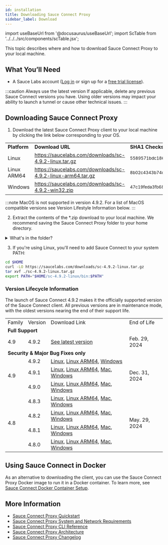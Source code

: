 ```yaml
---
id: installation
title: Downloading Sauce Connect Proxy
sidebar_label: Download
---
```


import useBaseUrl from '@docusaurus/useBaseUrl';
import ScTable from '../../../src/components/scTable.jsx';

This topic describes where and how to download Sauce Connect Proxy to your local machine.

## What You’ll Need

- A Sauce Labs account ([Log in](https://accounts.saucelabs.com/am/XUI/#login/) or sign up for a [free trial license](https://saucelabs.com/sign-up)).

:::caution Always use the latest version
If applicable, delete any previous Sauce Connect versions you have. Using older versions may impact your ability to launch a tunnel or cause other technical issues.
:::

## Downloading Sauce Connect Proxy

1. Download the latest Sauce Connect Proxy client to your local machine by clicking the link below corresponding to your OS.
 <table>
   <tr>
     <td><strong>Platform</strong>
     </td>
     <td><strong>Download URL</strong>
     </td>
<td><strong>SHA1 Checksum</strong>
</td>
  </tr>
  <tr>
<td>Linux
  </td>
   <td>
 <a href="https://saucelabs.com/downloads/sc-4.9.2-linux.tar.gz">https://saucelabs.com/downloads/sc-4.9.2-linux.tar.gz</a>
  </td>
  <td><small>5589571bdc186f3f1b05fe6ce68529501a42fb43</small>
  </td>
 </tr>
   <tr>
<td>Linux ARM64
  </td>
   <td>
 <a href="https://saucelabs.com/downloads/sc-4.9.2-linux-arm64.tar.gz">https://saucelabs.com/downloads/sc-4.9.2-linux-arm64.tar.gz</a>
  </td>
  <td><small>8b02c4343b74c36c575817ea4a6eae5fb5718f6c</small>
  </td>
 </tr>
 <tr>
<td>Windows
    </td>
  <td>
   <a href="https://saucelabs.com/downloads/sc-4.9.2-win32.zip">https://saucelabs.com/downloads/sc-4.9.2-win32.zip</a>
  </td>
  <td><small>47c19feda3fb684f88acd816e9c8f2e3d4a1e3c0</small>
  </td>
 </tr>
 </table>

:::note
MacOS is not supported in version 4.9.2. For a list of MacOS compatible versions see Version Lifestyle Information below.
:::

2. Extract the contents of the \*.zip download to your local machine. We recommend saving the Sauce Connect Proxy folder to your home directory.

<details><summary>What's in the folder?</summary>

#### Sauce Connect folder contents

```bash
$ tree sc-4.9.2-linux/
  sc-4.9.2-linux/
  ├── COPYRIGHT.md
  ├── bin
  │   └── sc
  ├── config_examples
  │   ├── config.yml
  │   └── systemd
  │       ├── README.md
  │       ├── sc.service
  │       └── sc@.service
  └── license.html
```

  <table>
  <tr>
   <td>File</td>
   <td>Description</td>
  </tr>
  <tr>
    <td><strong>sc</strong> (Linux/macOS) or <strong>sc.exe</strong> (Windows)</td>
    <td>Sauce Connect Proxy client executable file.</td>
   </tr>
   <tr>
    <td><strong>config.yml</strong></td>
   <td>Sample <a href="/secure-connections/sauce-connect/setup-configuration/yaml-config">YAML configuration file</a>.</td>
   </tr>
   <tr>
   <td><strong>sc.service</strong>, <strong>sc@.service</strong></td>
   <td>Sample files intended for use with the <a href="/secure-connections/sauce-connect/proxy-tunnels/#service-management-tools">systemd service manager</a>, an alternative way to start and stop Sauce Connect Proxy tunnels. Consult the <strong>README.md</strong> for more information.</td>
   </tr>
  </table>

</details>

3. If you're using Linux, you'll need to add Sauce Connect to your system PATH:

```bash
cd $HOME
curl -LO https://saucelabs.com/downloads/sc-4.9.2-linux.tar.gz
tar xvf ./sc-4.9.2-linux.tar.gz
export PATH="$HOME/sc-4.9.2-linux/bin:$PATH"
```

### Version Lifecycle Information

The launch of Sauce Connect 4.9.2 makes it the officially supported version of the Sauce Connect client. All previous versions are in maintenance mode, with the oldest versions nearing the end of their support life.

<table>
  <tr>
   <td>Family
   </td>
   <td>Version
   </td>
   <td>Download Link
   </td>
   <td>End of Life
   </td>
  </tr>
  <tr>
   <td colspan="4" ><strong>Full Support</strong>
   </td>
  </tr>
  <tr>
   <td rowspan="1" >4.9
   </td>
   <td>4.9.2
   </td>
   <td>
    <a href="#downloading-sauce-connect-proxy">See latest version</a>
   </td>
   <td rowspan="2" >Feb. 29, 2024
   </td>
  </tr>
  <tr>
  </tr>
  <tr>
   <td colspan="4" ><strong>Security & Major Bug Fixes only</strong>
   </td>
  </tr>
  <tr>
   <td rowspan="3">4.9
   </td>
   <td>4.9.2
   </td>
   <td>
    <a href="https://saucelabs.com/downloads/sc-4.9.2-linux.tar.gz">Linux</a>, <a href="https://saucelabs.com/downloads/sc-4.9.2-linux-arm64.tar.gz">Linux ARM64</a>, <a href="https://saucelabs.com/downloads/sc-4.9.2-win32.zip">Windows</a>
   </td>
   <td rowspan="3">Dec. 31, 2024
   </td>
  </tr>
   <tr>
   <td>4.9.1
   </td>
   <td>
    <a href="https://saucelabs.com/downloads/sc-4.9.1-linux.tar.gz">Linux</a>, <a href="https://saucelabs.com/downloads/sc-4.9.1-linux-arm64.tar.gz">Linux ARM64</a>, <a href="https://saucelabs.com/downloads/sc-4.9.1-osx.zip">Mac</a>, <a href="https://saucelabs.com/downloads/sc-4.9.1-win32.zip">Windows</a>
   </td>

  </tr>
   <tr>
   <td>4.9.0
   </td>
   <td>
    <a href="https://saucelabs.com/downloads/sc-4.9.0-linux.tar.gz">Linux</a>, <a href="https://saucelabs.com/downloads/sc-4.9.0-linux-arm64.tar.gz">Linux ARM64</a>, <a href="https://saucelabs.com/downloads/sc-4.9.0-osx.zip">Mac</a>, <a href="https://saucelabs.com/downloads/sc-4.9.0-win32.zip">Windows</a>
   </td>

  </tr>
  <tr>
   <td rowspan="4" >4.8
   </td>
   <td>4.8.3
   </td>
   <td>
    <a href="https://saucelabs.com/downloads/sc-4.8.3-linux.tar.gz">Linux</a>, <a href="https://saucelabs.com/downloads/sc-4.8.3-linux-arm64.tar.gz">Linux ARM64</a>, <a href="https://saucelabs.com/downloads/sc-4.8.3-osx.zip">Mac</a>, <a href="https://saucelabs.com/downloads/sc-4.8.3-win32.zip">Windows</a>
   </td>
   <td rowspan="4" >May. 29, 2024
   </td>
  </tr>
 <tr>
  <td>4.8.2
  </td>
  <td>
    <a href="https://saucelabs.com/downloads/sc-4.8.2-linux.tar.gz">Linux</a>, <a href="https://saucelabs.com/downloads/sc-4.8.2-linux-arm64.tar.gz">Linux ARM64</a>, <a href="https://saucelabs.com/downloads/sc-4.8.2-osx.zip">Mac</a>, <a href="https://saucelabs.com/downloads/sc-4.8.2-win32.zip">Windows</a>
  </td>
 </tr>
 <tr>
  <td>4.8.1
  </td>
  <td>
    <a href="https://saucelabs.com/downloads/sc-4.8.1-linux.tar.gz">Linux</a>, <a href="https://saucelabs.com/downloads/sc-4.8.1-linux-arm64.tar.gz">Linux ARM64</a>, <a href="https://saucelabs.com/downloads/sc-4.8.1-osx.zip">Mac</a>, <a href="https://saucelabs.com/downloads/sc-4.8.1-win32.zip">Windows</a>
  </td>
 </tr>
  <tr>
   <td>4.8.0
   </td>
   <td>
    <a href="https://saucelabs.com/downloads/sc-4.8.0-linux.tar.gz">Linux</a>, <a href="https://saucelabs.com/downloads/sc-4.8.0-linux-arm64.tar.gz">Linux ARM64</a>, <a href="https://saucelabs.com/downloads/sc-4.8.0-osx.zip">Mac</a>, <a href="https://saucelabs.com/downloads/sc-4.8.0-win32.zip">Windows</a>
   </td>
  </tr>
  <tr>
  </tr>
</table>

## Using Sauce Connect in Docker

As an alternative to downloading the client, you can use the Sauce Connect Proxy Docker image to run it in a Docker container. To learn more, see [Sauce Connect Docker Container Setup](/secure-connections/sauce-connect/setup-configuration/docker/).

## More Information

- [Sauce Connect Proxy Quickstart](/secure-connections/sauce-connect/quickstart)
- [Sauce Connect Proxy System and Network Requirements](/secure-connections/sauce-connect/system-requirements/)
- [Sauce Connect Proxy CLI Reference](/dev/cli/sauce-connect-proxy/)
- [Sauce Connect Proxy Architecture](/secure-connections/sauce-connect/advanced/architecture/)
- [Sauce Connect Proxy Changelog](https://changelog.saucelabs.com/en?category=sauce%20connect)
